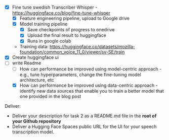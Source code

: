 - [x] Fine tune swedish Transcriber Whisper - https://huggingface.co/blog/fine-tune-whisper
  - [x] Feature engineering pipeline, upload to Google drive
  - [x] Model training pipeline
    - [x] Save checkpoints of progress to onedrive
    - [x] Upload the final result to huggingface
    - [x] Runs in google colab
  - Training data: https://huggingface.co/datasets/mozilla-foundation/common_voice_11_0/viewer/sv-SE/train
- [X] Create huggingface ui
- [ ] write Readme
  - [ ] How can performance be improved using model-centric approach - e.g., tune hyperparameters, change the fine-tuning model architecture, etc
  - [x] How can performance be improved using data-centric approach - identify new data sources that enable you to train a better model that one provided in the blog post

Deliver:
- Deliver your description for task 2 as a README.md file in the **root of your Github repository**
- Deliver a Hugging Face Spaces public URL for the UI for your speech transcription model.



